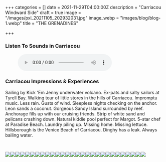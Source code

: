 +++
categories = []
date = 2021-11-29T04:00:00Z
description = "Carriacou Windward Side"
draft = true
image = "/images/pxl_20211105_202932031.jpg"
image_webp = "images/blog/blog-1.webp"
title = "THE GRENADINES"

+++
<p> <p>

### Listen To Sounds in Carriacou

<figure> <figcaption></figcaption> <audio controls src="/images/nethermead-blog-carriacou-and-sandy-island-audio.mp3"> Your browser does not support the <code>audio</code> element. </audio> </figure> <p>

### Carriacou Impressions & Experiences

<span class="impressions">Sailing by Kick 'Em Jenny underwater volcano. Ex-pats and salty sailors at Tyrell Bay. Walking tour of little stores in the hills of Carriacou. Impromptu music. Less rain. Gusts of wind. Sleepless nights checking on the anchor. Leon sands a coconut. Gorgeous Sandy Island surrounded by reef. Anchorage fills up with our cruising friends. Strip of white sand and pelicans crashing down. Natural kiddie pool perfect for Margot. 5-star chef at Paradise Beach. Laundry piling up. Missing home. Missing lettuce. Hillsborough is the Venice Beach of Carriacou. Dinghy has a leak. Always bailing water.</span>

<br>

![](/images/img_9463.jpg)![](/images/img_9437.jpg)![](/images/pxl_20211104_145343030.jpg)![](/images/original_6db12b97-b197-4bac-bb38-43e394156ca3_pxl_20211105_203130647.jpg)![](/images/img_9476.jpg)![](/images/pxl_20211104_161511968.jpg)![](/images/img_9486.jpg)![](/images/pxl_20211105_202932031.jpg)![](/images/pxl_20211103_143219859.jpg)![](/images/img_9497.jpg)![](/images/pxl_20211105_191936957.jpg)![](/images/pxl_20211105_202619504.jpg)![](/images/pxl_20211104_145350166.jpg)![](/images/pxl_20211105_121653645.jpg)![](/images/pxl_20211104_161708774.jpg)![](/images/pxl_20211103_143212424.jpg)![](/images/pxl_20211104_145335566.jpg)![](/images/img_9473.jpg)![](/images/img_9540.jpg)![](/images/img_9621.jpg)![](/images/img_9589.jpg)![](/images/img_9592.jpg)![](/images/img_9390.jpg)![](/images/pxl_20211108_161729132-portrait.jpg)![](/images/pxl_20211108_161710326.jpg)![](/images/img_9564.jpg)![](/images/img_9554.jpg)![](/images/img_9426.jpg)